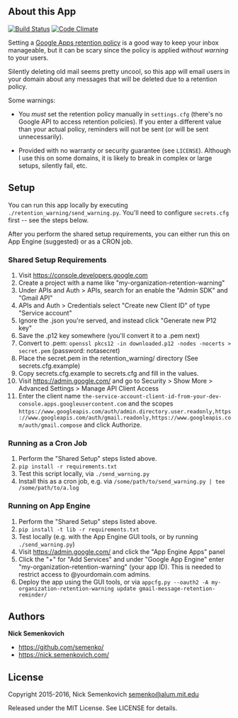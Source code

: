 ## About this App
[![Build Status](https://travis-ci.org/semenko/gmail-message-retention-reminder.svg?branch=master)](https://travis-ci.org/semenko/gmail-message-retention-reminder) [![Code Climate](https://codeclimate.com/github/semenko/gmail-message-retention-reminder/badges/gpa.svg)](https://codeclimate.com/github/semenko/gmail-message-retention-reminder)

Setting a [Google Apps retention policy](https://support.google.com/a/answer/151128?hl=en) is a good way to keep your inbox manageable, but it can be scary since the policy is applied _without warning_ to your users.

Silently deleting old mail seems pretty uncool, so this app will email users in your domain about any messages that will be deleted due to a retention policy.


Some warnings:

* You *must* set the retention policy manually in `settings.cfg` (there's no Google API to access retention policies).
If you enter a different value than your actual policy, reminders will not be sent (or will be sent unnecessarily).

* Provided with no warranty or security guarantee (see `LICENSE`). Although I use this on some domains, it is likely to break in complex or large setups, silently fail, etc.

## Setup

You can run this app locally by executing `./retention_warning/send_warning.py`. You'll need to configure `secrets.cfg` first -- see the steps below.

After you perform the shared setup requirements, you can either run this on App Engine (suggested) or as a CRON job.

### Shared Setup Requirements

1. Visit https://console.developers.google.com
2. Create a project with a name like "my-organization-retention-warning"
3. Under APIs and Auth > APIs, search for an enable the "Admin SDK" and "Gmail API"
4. APIs and Auth > Credentials select "Create new Client ID" of type "Service account"
5. Ignore the .json you're served, and instead click "Generate new P12 key"
6. Save the .p12 key somewhere (you'll convert it to a .pem next)
7. Convert to .pem: `openssl pkcs12 -in downloaded.p12 -nodes -nocerts > secret.pem` (password: notasecret)
8. Place the secret.pem in the retention_warning/ directory (See secrets.cfg.example)
9. Copy secrets.cfg.example to secrets.cfg and fill in the values.
10. Visit https://admin.google.com/ and go to Security > Show More > Advanced Settings > Manage API Client Access
11. Enter the client name `the-service-account-client-id-from-your-dev-console.apps.googleusercontent.com` and the scopes `https://www.googleapis.com/auth/admin.directory.user.readonly,https://www.googleapis.com/auth/gmail.readonly,https://www.googleapis.com/auth/gmail.compose` and click Authorize.

### Running as a Cron Job

1. Perform the "Shared Setup" steps listed above.
2. `pip install -r requirements.txt`
3. Test this script locally, via `./send_warning.py`
4. Install this as a cron job, e.g. via `/some/path/to/send_warning.py | tee /some/path/to/a.log`


### Running on App Engine

1. Perform the "Shared Setup" steps listed above.
2. `pip install -t lib -r requirements.txt`
3. Test locally (e.g. with the App Engine GUI tools, or by running `./send_warning.py`)
4. Visit https://admin.google.com/ and click the "App Engine Apps" panel
6. Click the "+" for "Add Services" and under "Google App Engine" enter "my-organization-retention-warning" (your app ID). This is needed to restrict access to @yourdomain.com admins.
7. Deploy the app using the GUI tools, or via `appcfg.py --oauth2 -A my-organization-retention-warning update gmail-message-retention-reminder/`

## Authors
**Nick Semenkovich**
+ https://github.com/semenko/
+ https://nick.semenkovich.com/

## License
Copyright 2015-2016, Nick Semenkovich <semenko@alum.mit.edu>

Released under the MIT License. See LICENSE for details.
